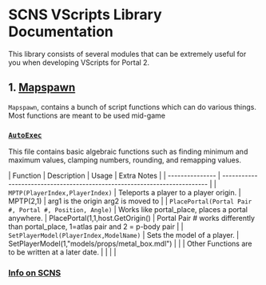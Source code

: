 # SCNS VScripts Library Documentation

This library consists of several modules that can be extremely useful for you when developing VScripts for Portal 2.

## 1. [Mapspawn](Mapspawn.nut)

`Mapspawn`, contains a bunch of script functions which can do various things. Most functions are meant to be used mid-game

### [`AutoExec`](autoexec.cfg)

This file contains basic algebraic functions such as finding minimum and maximum values, clamping numbers, rounding, and remapping values.

| Function | Description | Usage | Extra Notes |
| --------------- | ------------------------------------------------------------------------- |
| `MPTP(PlayerIndex,PlayerIndex)` | Teleports a player to a player origin. | MPTP(2,1) | arg1 is the origin arg2 is moved to |
| `PlacePortal(Portal Pair #, Portal #, Position, Angle)` | Works like portal_place, places a portal anywhere. | PlacePortal(1,1,host.GetOrigin() | Portal Pair # works differently than portal_place, 1=atlas pair and 2 = p-body pair |
| `SetPlayerModel(PlayerIndex,ModelName)` | Sets the model of a player. | SetPlayerModel(1,"models/props/metal_box.mdl") |  |
| Other Functions are to be written at a later date. |  |  |  |

### [Info on SCNS](readme.md)
